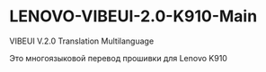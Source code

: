 LENOVO-VIBEUI-2.0-K910-Main
===========================

VIBEUI V.2.0 Translation Multilanguage

Это многоязыковой перевод прошивки для Lenovo K910 
